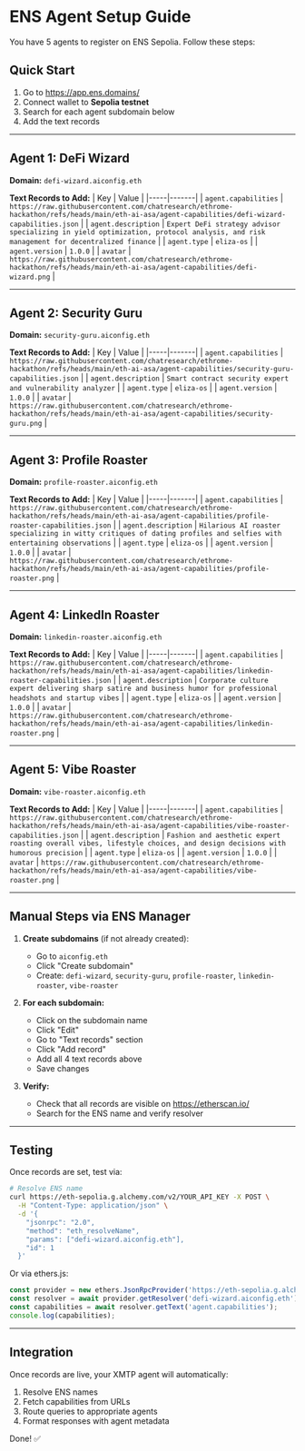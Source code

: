 # ENS Agent Setup Guide

You have 5 agents to register on ENS Sepolia. Follow these steps:

## Quick Start
1. Go to https://app.ens.domains/
2. Connect wallet to **Sepolia testnet**
3. Search for each agent subdomain below
4. Add the text records

---

## Agent 1: DeFi Wizard

**Domain:** `defi-wizard.aiconfig.eth`

**Text Records to Add:**
| Key | Value |
|-----|-------|
| `agent.capabilities` | `https://raw.githubusercontent.com/chatresearch/ethrome-hackathon/refs/heads/main/eth-ai-asa/agent-capabilities/defi-wizard-capabilities.json` |
| `agent.description` | `Expert DeFi strategy advisor specializing in yield optimization, protocol analysis, and risk management for decentralized finance` |
| `agent.type` | `eliza-os` |
| `agent.version` | `1.0.0` |
| `avatar` | `https://raw.githubusercontent.com/chatresearch/ethrome-hackathon/refs/heads/main/eth-ai-asa/agent-capabilities/defi-wizard.png` |

---

## Agent 2: Security Guru

**Domain:** `security-guru.aiconfig.eth`

**Text Records to Add:**
| Key | Value |
|-----|-------|
| `agent.capabilities` | `https://raw.githubusercontent.com/chatresearch/ethrome-hackathon/refs/heads/main/eth-ai-asa/agent-capabilities/security-guru-capabilities.json` |
| `agent.description` | `Smart contract security expert and vulnerability analyzer` |
| `agent.type` | `eliza-os` |
| `agent.version` | `1.0.0` |
| `avatar` | `https://raw.githubusercontent.com/chatresearch/ethrome-hackathon/refs/heads/main/eth-ai-asa/agent-capabilities/security-guru.png` |

---

## Agent 3: Profile Roaster

**Domain:** `profile-roaster.aiconfig.eth`

**Text Records to Add:**
| Key | Value |
|-----|-------|
| `agent.capabilities` | `https://raw.githubusercontent.com/chatresearch/ethrome-hackathon/refs/heads/main/eth-ai-asa/agent-capabilities/profile-roaster-capabilities.json` |
| `agent.description` | `Hilarious AI roaster specializing in witty critiques of dating profiles and selfies with entertaining observations` |
| `agent.type` | `eliza-os` |
| `agent.version` | `1.0.0` |
| `avatar` | `https://raw.githubusercontent.com/chatresearch/ethrome-hackathon/refs/heads/main/eth-ai-asa/agent-capabilities/profile-roaster.png` |

---

## Agent 4: LinkedIn Roaster

**Domain:** `linkedin-roaster.aiconfig.eth`

**Text Records to Add:**
| Key | Value |
|-----|-------|
| `agent.capabilities` | `https://raw.githubusercontent.com/chatresearch/ethrome-hackathon/refs/heads/main/eth-ai-asa/agent-capabilities/linkedin-roaster-capabilities.json` |
| `agent.description` | `Corporate culture expert delivering sharp satire and business humor for professional headshots and startup vibes` |
| `agent.type` | `eliza-os` |
| `agent.version` | `1.0.0` |
| `avatar` | `https://raw.githubusercontent.com/chatresearch/ethrome-hackathon/refs/heads/main/eth-ai-asa/agent-capabilities/linkedin-roaster.png` |

---

## Agent 5: Vibe Roaster

**Domain:** `vibe-roaster.aiconfig.eth`

**Text Records to Add:**
| Key | Value |
|-----|-------|
| `agent.capabilities` | `https://raw.githubusercontent.com/chatresearch/ethrome-hackathon/refs/heads/main/eth-ai-asa/agent-capabilities/vibe-roaster-capabilities.json` |
| `agent.description` | `Fashion and aesthetic expert roasting overall vibes, lifestyle choices, and design decisions with humorous precision` |
| `agent.type` | `eliza-os` |
| `agent.version` | `1.0.0` |
| `avatar` | `https://raw.githubusercontent.com/chatresearch/ethrome-hackathon/refs/heads/main/eth-ai-asa/agent-capabilities/vibe-roaster.png` |

---

## Manual Steps via ENS Manager

1. **Create subdomains** (if not already created):
   - Go to `aiconfig.eth`
   - Click "Create subdomain"
   - Create: `defi-wizard`, `security-guru`, `profile-roaster`, `linkedin-roaster`, `vibe-roaster`

2. **For each subdomain:**
   - Click on the subdomain name
   - Click "Edit"
   - Go to "Text records" section
   - Click "Add record"
   - Add all 4 text records above
   - Save changes

3. **Verify:**
   - Check that all records are visible on https://etherscan.io/
   - Search for the ENS name and verify resolver

---

## Testing

Once records are set, test via:

```bash
# Resolve ENS name
curl https://eth-sepolia.g.alchemy.com/v2/YOUR_API_KEY -X POST \
  -H "Content-Type: application/json" \
  -d '{
    "jsonrpc": "2.0",
    "method": "eth_resolveName",
    "params": ["defi-wizard.aiconfig.eth"],
    "id": 1
  }'
```

Or via ethers.js:
```javascript
const provider = new ethers.JsonRpcProvider('https://eth-sepolia.g.alchemy.com/v2/YOUR_API_KEY');
const resolver = await provider.getResolver('defi-wizard.aiconfig.eth');
const capabilities = await resolver.getText('agent.capabilities');
console.log(capabilities);
```

---

## Integration

Once records are live, your XMTP agent will automatically:
1. Resolve ENS names
2. Fetch capabilities from URLs
3. Route queries to appropriate agents
4. Format responses with agent metadata

Done! ✅
